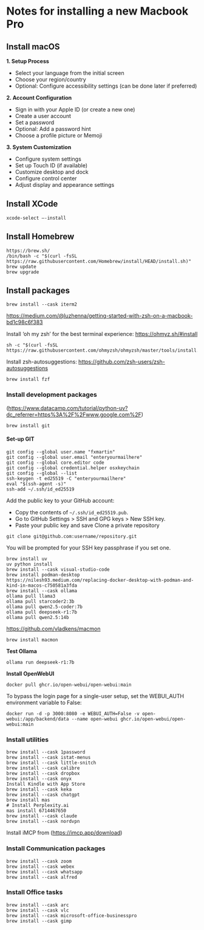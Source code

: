# Notes for installing a new Macbook Pro

## Install macOS

**1. Setup Process**
- Select your language from the initial screen
- Choose your region/country
- Optional: Configure accessibility settings (can be done later if preferred)

**2. Account Configuration**
- Sign in with your Apple ID (or create a new one)
- Create a user account
- Set a password
- Optional: Add a password hint
- Choose a profile picture or Memoji

**3. System Customization**
- Configure system settings
- Set up Touch ID (if available)
- Customize desktop and dock
- Configure control center
- Adjust display and appearance settings

## Install XCode
```
xcode-select –-install
```

## Install Homebrew
```
https://brew.sh/
/bin/bash -c "$(curl -fsSL https://raw.githubusercontent.com/Homebrew/install/HEAD/install.sh)"
brew update
brew upgrade
```

## Install packages
```
brew install --cask iterm2
```
https://medium.com/@luzhenna/getting-started-with-zsh-on-a-macbook-bd1c98c6f383

Install ‘oh my zsh’ for the best terminal experience:
https://ohmyz.sh/#install
```
sh -c "$(curl -fsSL https://raw.githubusercontent.com/ohmyzsh/ohmyzsh/master/tools/install.sh)"
```
Install zsh-autosuggestions:
https://github.com/zsh-users/zsh-autosuggestions
```
brew install fzf
```
### Install development packages
(https://www.datacamp.com/tutorial/python-uv?dc_referrer=https%3A%2F%2Fwww.google.com%2F)
```
brew install git
```
#### Set-up GIT
```
git config --global user.name "fxmartin"
git config --global user.email "enteryourmailhere"
git config --global core.editor code
git config --global credential.helper osxkeychain
git config --global --list
ssh-keygen -t ed25519 -C "enteryourmailhere"
eval "$(ssh-agent -s)"
ssh-add ~/.ssh/id_ed25519
```
Add the public key to your GitHub account:
- Copy the contents of `~/.ssh/id_ed25519.pub`.
- Go to GitHub Settings > SSH and GPG keys > New SSH key.
- Paste your public key and save
Clone a private repository
```
git clone git@github.com:username/repository.git
```
You will be prompted for your SSH key passphrase if you set one.
```
brew install uv
uv python install
brew install --cask visual-studio-code
brew install podman-desktop
https://nilesh93.medium.com/replacing-docker-desktop-with-podman-and-kind-in-macos-c750581a3fda
brew install --cask ollama
ollama pull llama3
ollama pull starcoder2:3b
ollama pull qwen2.5-coder:7b
ollama pull deepseek-r1:7b
ollama pull qwen2.5:14b
```
https://github.com/vladkens/macmon
```
brew install macmon
```
**Test Ollama**
```
ollama run deepseek-r1:7b
```
**Install OpenWebUI**
```
docker pull ghcr.io/open-webui/open-webui:main
```
To bypass the login page for a single-user setup, set the WEBUI_AUTH environment variable to False:
```
docker run -d -p 3000:8080 -e WEBUI_AUTH=False -v open-webui:/app/backend/data --name open-webui ghcr.io/open-webui/open-webui:main
```

### Install utilities
```
brew install --cask 1password
brew install --cask istat-menus
brew install --cask little-snitch
brew install --cask calibre
brew install --cask dropbox
brew install --cask onyx
Install Kindle with App Store
brew install --cask keka
brew install --cask chatgpt
brew install mas
# Install Perplexity.ai
mas install 6714467650
brew install --cask claude
brew install --cask nordvpn
```
Install iMCP from (https://imcp.app/download)
### Install Communication packages
```
brew install --cask zoom
brew install --cask webex
brew install --cask whatsapp
brew install --cask alfred
```
### Install Office tasks
```
brew install --cask arc
brew install --cask vlc
brew install --cask microsoft-office-businesspro
brew install --cask gimp
```
